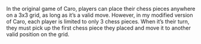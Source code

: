In the original game of Caro, players can place their chess pieces anywhere on a 3x3 grid, as long as it’s a valid move.
However, in my modified version of Caro, each player is limited to only 3 chess pieces. 
When it’s their turn, they must pick up the first chess piece they placed and move it to another valid position on the grid.
